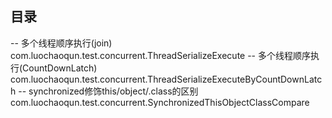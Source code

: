 ## 目录
-- 多个线程顺序执行(join) com.luochaoqun.test.concurrent.ThreadSerializeExecute
-- 多个线程顺序执行(CountDownLatch) com.luochaoqun.test.concurrent.ThreadSerializeExecuteByCountDownLatch
-- synchronized修饰this/object/.class的区别 com.luochaoqun.test.concurrent.SynchronizedThisObjectClassCompare

